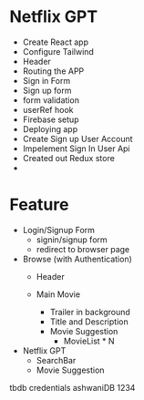 # Netflix GPT
 - Create React app
 - Configure Tailwind
 - Header
 - Routing the APP
 - Sign in Form
 - Sign up form
 - form validation
 - userRef hook
 - Firebase setup
 - Deploying app
 - Create Sign up User Account
 - Impelement Sign In User Api
 - Created out Redux store
 - 


# Feature
 - Login/Signup Form
     - signin/signup form
     - redirect to browser page
 - Browse (with Authentication)
      - Header
      
      - Main Movie 
        - Trailer in background
        - Title and Description
        - Movie Suggestion
          - MovieList * N
 - Netflix GPT
     - SearchBar
     - Movie Suggestion
     
tbdb credentials
ashwaniDB
1234